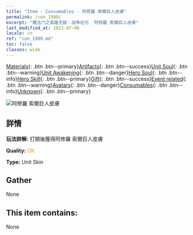 ```yaml
---
title: "Item - Consumables - 阿修羅 索爾巨人皮膚"
permalink: /con_1989/
excerpt: "魔法门之英雄无敌：战争纪元  阿修羅 索爾巨人皮膚"
last_modified_at: 2021-07-06
locale: cn
ref: "con_1989.md"
toc: false
classes: wide
---
```

 [Materials](/ItemsCN/){: .btn .btn--primary}[Artifacts](/ItemsCN/Artifacts/){: .btn .btn--success}[Unit Soul](/ItemsCN/UnitSoul/){: .btn .btn--warning}[Unit Awakening](/ItemsCN/UnitAwakening/){: .btn .btn--danger}[Hero Soul](/ItemsCN/HeroSoul/){: .btn .btn--info}[Hero Skill](/ItemsCN/HeroSkill/){: .btn .btn--primary}[Gift](/ItemsCN/Gift/){: .btn .btn--success}[Event related](/ItemsCN/Events/){: .btn .btn--warning}[Avatars](/ItemsCN/Avatars/){: .btn .btn--danger}[Consumables](/ItemsCN/Consumables/){: .btn .btn--info}[Unknown](/ItemsCN/Unknown/){: .btn .btn--primary}

 ![阿修羅 索爾巨人皮膚](/images/u/ti_suoerjurenpifu.jpg)

## 詳情
 **玩法詳解:** 打開後獲得阿修羅 索爾巨人皮膚

 **Quality:** <span style="color: #FF8C00">OK</span>

 **Type:** Unit Skin

## Gather

  None

## This item contains:

  None

